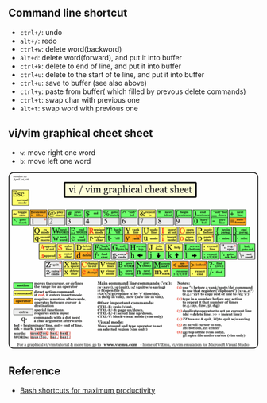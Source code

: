 ## Command line shortcut

* `ctrl+/`: undo
* `alt+/`: redo
* `ctrl+w`: delete word(backword)
* `alt+d`: delete word(forward), and put it into buffer
* `ctrl+k`: delete to end of line, and put it into buffer
* `ctrl+u`: delete to the start of te line, and put it into buffer
* `ctrl+u`: save to buffer (see also above)
* `ctrl+y`: paste from buffer( which filled by prevous delete commands)
* `ctrl+t`: swap char with previous one
* `alt+t`: swap word with previous one


## vi/vim graphical cheet sheet
* `w`: move right one word
* `b`: move left one word

![Cheat sheet](./images/vim_cheatsheet.gif)

## Reference

* [Bash shortcuts for maximum productivity](http://www.skorks.com/2009/09/bash-shortcuts-for-maximum-productivity/)
